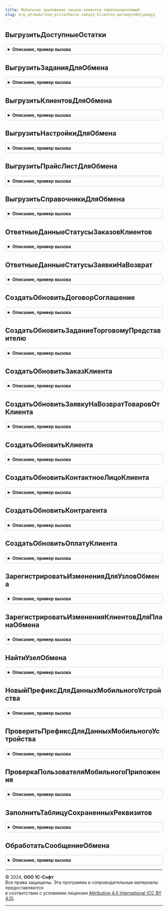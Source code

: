 ```yaml
---
title: Мобильное приложение заказы клиентов переопределяемый
slug: erp_uh/mobilnoe-prilozhenie-zakazy-klientov-pereopredelyaemyy
---
```



## ВыгрузитьДоступныеОстатки
<details style="margin: 1em 0; padding: 0.5em; border: 1px solid #ccc; border-radius: 6px;">

<summary style="font-weight: bold; cursor: pointer;">Описание, пример вызова</summary>

```bsl

// Записывает информацию по остаткам в сообщение для обмена для узла обмена с мобильным приложением.
//
// Параметры:
//  ЗаписьXML - ЗаписьXML - сообщение обмена;
//  УзелОбмена - ПланОбменаСсылка - узел обмена с мобильным приложением;
//  ДопСвойства - Структура - содержит данные для продолжения обмена.
//
Процедура ВыгрузитьДоступныеОстатки(ЗаписьXML, УзелОбмена, ДопСвойства) Экспорт
```

Пример вызова
```bsl
МобильноеПриложениеЗаказыКлиентовПереопределяемый.ВыгрузитьДоступныеОстатки(ЗаписьXML, УзелОбмена, ДопСвойства) 
```
</details>

## ВыгрузитьЗаданияДляОбмена
<details style="margin: 1em 0; padding: 0.5em; border: 1px solid #ccc; border-radius: 6px;">

<summary style="font-weight: bold; cursor: pointer;">Описание, пример вызова</summary>

```bsl

// Записывает данные заданий в сообщение для обмена для узла обмена с мобильным приложением.
//
// Параметры:
//  ЗаписьXML - ЗаписьXML - сообщение обмена;
//  УзелОбмена - ПланОбменаСсылка - узел плана обмена с мобильным приложением;
//  СообщениеОбмена - Строка - возвращаемое сообщение обмена;
//  НомерСообщения - Число - номер сообщения обмена данными.
//
Процедура ВыгрузитьЗаданияДляОбмена(ЗаписьXML, УзелОбмена, СообщениеОбмена, НомерСообщения) Экспорт
```

Пример вызова
```bsl
МобильноеПриложениеЗаказыКлиентовПереопределяемый.ВыгрузитьЗаданияДляОбмена(ЗаписьXML, УзелОбмена, СообщениеОбмена, НомерСообщения) 
```
</details>

## ВыгрузитьКлиентовДляОбмена
<details style="margin: 1em 0; padding: 0.5em; border: 1px solid #ccc; border-radius: 6px;">

<summary style="font-weight: bold; cursor: pointer;">Описание, пример вызова</summary>

```bsl

// Записывает данные клиентов в сообщение для обмена для узла обмена с мобильным приложением.
//
// Параметры:
//  ЗаписьXML - ЗаписьXML - сообщение обмена;
//  УзелОбмена - ПланОбменаСсылка - узел обмена с мобильным приложением;
//  ДопСвойства - Структура - содержит данные для продолжения обмена.
//  ВыгружатьПолноеДосье - Булево - флаг выгрузки полного досье.
//
Процедура ВыгрузитьКлиентовДляОбмена(ЗаписьXML, УзелОбмена, ДопСвойства, ВыгружатьПолноеДосье = Ложь) Экспорт
```

Пример вызова
```bsl
МобильноеПриложениеЗаказыКлиентовПереопределяемый.ВыгрузитьКлиентовДляОбмена(ЗаписьXML, УзелОбмена, ДопСвойства, ВыгружатьПолноеДосье);
```
</details>

## ВыгрузитьНастройкиДляОбмена
<details style="margin: 1em 0; padding: 0.5em; border: 1px solid #ccc; border-radius: 6px;">

<summary style="font-weight: bold; cursor: pointer;">Описание, пример вызова</summary>

```bsl

// Заполняет сообщение обмена информацией по настройкам приложения для мобильного приложения.
//
// Параметры:
//  УзелОбмена - ПланОбменаСсылка - узел обмена с мобильным приложением;
//  СтруктураОтвета - Структура - сообщение обмена.
//
Процедура ВыгрузитьНастройкиДляОбмена(УзелОбмена, СтруктураОтвета) Экспорт
```

Пример вызова
```bsl
МобильноеПриложениеЗаказыКлиентовПереопределяемый.ВыгрузитьНастройкиДляОбмена(УзелОбмена, СтруктураОтвета) 
```
</details>

## ВыгрузитьПрайсЛистДляОбмена
<details style="margin: 1em 0; padding: 0.5em; border: 1px solid #ccc; border-radius: 6px;">

<summary style="font-weight: bold; cursor: pointer;">Описание, пример вызова</summary>

```bsl

// Записывает информацию по ценам в сообщение для обмена для узла обмена с мобильным приложением.
//
// Параметры:
//  ЗаписьXML - ЗаписьXML - сообщение обмена;
//  СообщениеОбмена - Строка - возвращаемое сообщение обмена;
//  УзелОбмена - ПланОбменаСсылка - узел плана обмена с мобильным приложением;
//  НомерСообщения - Число - номер сообщения обмена с мобильным приложением;
//  ВсеЦены - Булево - флаг выгрузки всех цен;
//  ДопСвойства - Структура - содержит данные для продолжения обмена.
//
Процедура ВыгрузитьПрайсЛистДляОбмена(ЗаписьXML, СообщениеОбмена, УзелОбмена, НомерСообщения, ВсеЦены, ДопСвойства) Экспорт
```

Пример вызова
```bsl
МобильноеПриложениеЗаказыКлиентовПереопределяемый.ВыгрузитьПрайсЛистДляОбмена(ЗаписьXML, СообщениеОбмена, УзелОбмена, НомерСообщения, ВсеЦены, ДопСвойства) 
```
</details>

## ВыгрузитьСправочникиДляОбмена
<details style="margin: 1em 0; padding: 0.5em; border: 1px solid #ccc; border-radius: 6px;">

<summary style="font-weight: bold; cursor: pointer;">Описание, пример вызова</summary>

```bsl

// Записывает данные справочников в сообщение для обмена для узла обмена с мобильным приложением.
//
// Параметры:
//  ЗаписьXML - ЗаписьXML - сообщение обмена
//  УзелОбмена - ПланОбменаСсылка - узел обмена с мобильным приложением.
//
Процедура ВыгрузитьСправочникиДляОбмена(ЗаписьXML, УзелОбмена) Экспорт
```

Пример вызова
```bsl
МобильноеПриложениеЗаказыКлиентовПереопределяемый.ВыгрузитьСправочникиДляОбмена(ЗаписьXML, УзелОбмена) 
```
</details>

## ОтветныеДанныеСтатусыЗаказовКлиентов
<details style="margin: 1em 0; padding: 0.5em; border: 1px solid #ccc; border-radius: 6px;">

<summary style="font-weight: bold; cursor: pointer;">Описание, пример вызова</summary>

```bsl

// Возвращает ответные данные по статусам заказов клиентов.
//
// Параметры:
//  ОтветноеСообщение - ЗаписьXML - ответное сообщение по статусам заказов клиентов;
//  ИдентификаторыЗаказов - Массив - массив прочитанных идентификаторов заказов клиентов.
//
// Возвращаемое значение:
//  Массив - массив, содержащий данные по статусам заказов клиентов.
//
Функция ОтветныеДанныеСтатусыЗаказовКлиентов(ОтветноеСообщение, Знач ИдентификаторыЗаказов) Экспорт
```

Пример вызова
```bsl
Результат = МобильноеПриложениеЗаказыКлиентовПереопределяемый.ОтветныеДанныеСтатусыЗаказовКлиентов(ОтветноеСообщение, ИдентификаторыЗаказов) 
```
</details>

## ОтветныеДанныеСтатусыЗаявкиНаВозврат
<details style="margin: 1em 0; padding: 0.5em; border: 1px solid #ccc; border-radius: 6px;">

<summary style="font-weight: bold; cursor: pointer;">Описание, пример вызова</summary>

```bsl

// Возвращает ответные данные по статусам заявок на возврат.
//
// Параметры:
//  ОтветноеСообщение - ЗаписьXML - ответное сообщение по статусам заказов клиентов;
//  Идентификаторы - Массив - массив прочитанных идентификаторов заявок на возврат.
//
// Возвращаемое значение:
//  Массив - массив, содержащий данные по статусам заявок на возврат.
//
Функция ОтветныеДанныеСтатусыЗаявкиНаВозврат(ОтветноеСообщение, Знач Идентификаторы) Экспорт
```

Пример вызова
```bsl
Результат = МобильноеПриложениеЗаказыКлиентовПереопределяемый.ОтветныеДанныеСтатусыЗаявкиНаВозврат(ОтветноеСообщение, Идентификаторы) 
```
</details>

## СоздатьОбновитьДоговорСоглашение
<details style="margin: 1em 0; padding: 0.5em; border: 1px solid #ccc; border-radius: 6px;">

<summary style="font-weight: bold; cursor: pointer;">Описание, пример вызова</summary>

```bsl

// Записывает элемент справочника "Договоры контрагентов".
//
// Параметры:
//  МобильныйДоговор - ОбъектXDTO - полученные данные обмена;
//  Сообщение - Массив - массив содержащий данные для ответного сообщения.
//
Процедура СоздатьОбновитьДоговорСоглашение(МобильныйДоговор, Сообщение) Экспорт
```

Пример вызова
```bsl
МобильноеПриложениеЗаказыКлиентовПереопределяемый.СоздатьОбновитьДоговорСоглашение(МобильныйДоговор, Сообщение) 
```
</details>

## СоздатьОбновитьЗаданиеТорговомуПредставителю
<details style="margin: 1em 0; padding: 0.5em; border: 1px solid #ccc; border-radius: 6px;">

<summary style="font-weight: bold; cursor: pointer;">Описание, пример вызова</summary>

```bsl

// Записывает документ "Задание торговому представителю".
//
// Параметры:
//  МобильноеЗадание - ОбъектXDTO - полученные данные обмена;
//  УзелОбмена - ПланОбменаСсылка - узел плана обмена с мобильным приложением;
//  Сообщение - Массив - массив содержащий данные для ответного сообщения;
//  НастройкиЗадания - ОбъектXDTO - JobTargetSettings (HTTP://www.1c.ru/CustomerOrders/Exchange),
//    настройки использования заданий торговыми представителями.
//
Процедура СоздатьОбновитьЗаданиеТорговомуПредставителю(МобильноеЗадание, УзелОбмена, Сообщение, НастройкиЗадания) Экспорт
```

Пример вызова
```bsl
МобильноеПриложениеЗаказыКлиентовПереопределяемый.СоздатьОбновитьЗаданиеТорговомуПредставителю(МобильноеЗадание, УзелОбмена, Сообщение, НастройкиЗадания) 
```
</details>

## СоздатьОбновитьЗаказКлиента
<details style="margin: 1em 0; padding: 0.5em; border: 1px solid #ccc; border-radius: 6px;">

<summary style="font-weight: bold; cursor: pointer;">Описание, пример вызова</summary>

```bsl

// Записывает документ "Заказ клиента".
//
// Параметры:
//  МобильныеДанные - ОбъектXDTO - полученные данные обмена;
//  Сообщение - Массив - массив содержащий данные для ответного сообщения.
//
Процедура СоздатьОбновитьЗаказКлиента(МобильныеДанные, Сообщение) Экспорт
```

Пример вызова
```bsl
МобильноеПриложениеЗаказыКлиентовПереопределяемый.СоздатьОбновитьЗаказКлиента(МобильныеДанные, Сообщение) 
```
</details>

## СоздатьОбновитьЗаявкуНаВозвратТоваровОтКлиента
<details style="margin: 1em 0; padding: 0.5em; border: 1px solid #ccc; border-radius: 6px;">

<summary style="font-weight: bold; cursor: pointer;">Описание, пример вызова</summary>

```bsl

// Записывает документ "Заявка на возврат товаров от клиента".
//
// Параметры:
//  МобильныеДанные - ОбъектXDTO - полученные данные обмена;
//  Сообщение - Массив - массив содержащий данные для ответного сообщения.
//
Процедура СоздатьОбновитьЗаявкуНаВозвратТоваровОтКлиента(МобильныеДанные, Сообщение) Экспорт
```

Пример вызова
```bsl
МобильноеПриложениеЗаказыКлиентовПереопределяемый.СоздатьОбновитьЗаявкуНаВозвратТоваровОтКлиента(МобильныеДанные, Сообщение) 
```
</details>

## СоздатьОбновитьКлиента
<details style="margin: 1em 0; padding: 0.5em; border: 1px solid #ccc; border-radius: 6px;">

<summary style="font-weight: bold; cursor: pointer;">Описание, пример вызова</summary>

```bsl

// Записывает элемент справочника "Партнеры".
//
// Параметры:
//  МобильныйПартнер - ОбъектXDTO - полученные данные обмена;
//  УзелОбмена - ПланОбменаСсылка - узел плана обмена с мобильным приложением;
//  Сообщение - Массив - массив содержащий данные для ответного сообщения.
//
Процедура СоздатьОбновитьКлиента(МобильныйПартнер, УзелОбмена, Сообщение) Экспорт
```

Пример вызова
```bsl
МобильноеПриложениеЗаказыКлиентовПереопределяемый.СоздатьОбновитьКлиента(МобильныйПартнер, УзелОбмена, Сообщение) 
```
</details>

## СоздатьОбновитьКонтактноеЛицоКлиента
<details style="margin: 1em 0; padding: 0.5em; border: 1px solid #ccc; border-radius: 6px;">

<summary style="font-weight: bold; cursor: pointer;">Описание, пример вызова</summary>

```bsl

// Записывает элемент справочника "Контактные лица партнеров".
//
// Параметры:
//  МобильныеДанные - ОбъектXDTO
//  Сообщение - Массив Из Структура - массив содержащий данные для ответного сообщения.
//
Процедура СоздатьОбновитьКонтактноеЛицоКлиента(МобильныеДанные, Сообщение) Экспорт
```

Пример вызова
```bsl
МобильноеПриложениеЗаказыКлиентовПереопределяемый.СоздатьОбновитьКонтактноеЛицоКлиента(МобильныеДанные, Сообщение) 
```
</details>

## СоздатьОбновитьКонтрагента
<details style="margin: 1em 0; padding: 0.5em; border: 1px solid #ccc; border-radius: 6px;">

<summary style="font-weight: bold; cursor: pointer;">Описание, пример вызова</summary>

```bsl

// Записывает элемент справочника "Контрагенты".
//
// Параметры:
//  МобильныйКонтрагент - ОбъектXDTO - полученные данные обмена;
//  Сообщение - Массив - массив содержащий данные для ответного сообщения.
//
Процедура СоздатьОбновитьКонтрагента(МобильныйКонтрагент, Сообщение) Экспорт
```

Пример вызова
```bsl
МобильноеПриложениеЗаказыКлиентовПереопределяемый.СоздатьОбновитьКонтрагента(МобильныйКонтрагент, Сообщение) 
```
</details>

## СоздатьОбновитьОплатуКлиента
<details style="margin: 1em 0; padding: 0.5em; border: 1px solid #ccc; border-radius: 6px;">

<summary style="font-weight: bold; cursor: pointer;">Описание, пример вызова</summary>

```bsl

// Записывает документ "Оплата клиента" из мобильного приложения.
//
// Параметры:
//  МобильнаяОплата - ОбъектXDTO - полученные данные обмена;
//  УзелОбмена - ПланОбменаСсылка - узел плана обмена с мобильным приложением;
//  Сообщение - Массив - массив содержащий данные для ответного сообщения.
//
Процедура СоздатьОбновитьОплатуКлиента(МобильнаяОплата, УзелОбмена, Сообщение) Экспорт
```

Пример вызова
```bsl
МобильноеПриложениеЗаказыКлиентовПереопределяемый.СоздатьОбновитьОплатуКлиента(МобильнаяОплата, УзелОбмена, Сообщение) 
```
</details>

## ЗарегистрироватьИзмененияДляУзловОбмена
<details style="margin: 1em 0; padding: 0.5em; border: 1px solid #ccc; border-radius: 6px;">

<summary style="font-weight: bold; cursor: pointer;">Описание, пример вызова</summary>

```bsl

// Регистрирует объекты в узлах обмена мобильного приложения.
//
// Параметры:
//  МассивУзлов - Массив - содержит узлы для регистрации изменений объекта;
//  Объект - СправочникОбъект, РегистрСведенийНаборЗаписей - объект для которого регистрируются изменения.
//
Процедура ЗарегистрироватьИзмененияДляУзловОбмена(МассивУзлов, Объект) Экспорт
```

Пример вызова
```bsl
МобильноеПриложениеЗаказыКлиентовПереопределяемый.ЗарегистрироватьИзмененияДляУзловОбмена(МассивУзлов, Объект) 
```
</details>

## ЗарегистрироватьИзмененияКлиентовДляПланаОбмена
<details style="margin: 1em 0; padding: 0.5em; border: 1px solid #ccc; border-radius: 6px;">

<summary style="font-weight: bold; cursor: pointer;">Описание, пример вызова</summary>

```bsl

// Регистрирует изменения с типом "Справочник.Партнеры" на узле плана обмена по переданным параметрам.
// Если переданный параметр "ВсеКлиенты" = Истина, регистрируются все элементы справочника "Партнеры",
// если переданный параметр "УникальныйИдентификатор" не пустой,
// зарегистрируется только один объект по переданной ссылке.
//
// Параметры:
//  УзелОбмена - ПланОбменаСсылка - узел обмена с мобильным приложением;
//  ВсеКлиенты - Булево - флаг регистрации всех элементов справочника "Партнеры";
//  УникальныйИдентификатор - Строка - строковое представление уникального идентификатора элементов справочника "Партнеры";
//  Отказ - Булево - признак выполнения регистрации объектов;
//  СообщениеОбмена - Строка - строка, в которую запишется информация об ошибке выполнения.
//
Процедура ЗарегистрироватьИзмененияКлиентовДляПланаОбмена(УзелОбмена, ВсеКлиенты, УникальныйИдентификатор, Отказ, Экспорт
```

Пример вызова
```bsl
МобильноеПриложениеЗаказыКлиентовПереопределяемый.ЗарегистрироватьИзмененияКлиентовДляПланаОбмена(УзелОбмена, ВсеКлиенты, УникальныйИдентификатор, Отказ, );
```
</details>

## НайтиУзелОбмена
<details style="margin: 1em 0; padding: 0.5em; border: 1px solid #ccc; border-radius: 6px;">

<summary style="font-weight: bold; cursor: pointer;">Описание, пример вызова</summary>

```bsl

// Возвращает узел обмена по идентификатору мобильного приложения и текущему пользователю.
//
// Параметры:
//  СтруктураОтвета - Структура - ответное сообщение;
//  ИдентификаторМобильногоУстройства - Строка - не изменяемый код мобильного приложения, используется как код узла плана обмена;
//  ТекущийПользователь - СправочникСсылка.Пользователи, Неопределено - текущий пользователь сеанса.
//
// Возвращаемое значение:
//  ПланОбменаСсылка - Узел обмена "Мобильное приложение "1С: Заказы клиентов"".
//
Функция НайтиУзелОбмена(СтруктураОтвета, ИдентификаторМобильногоУстройства, ТекущийПользователь = Неопределено) Экспорт
```

Пример вызова
```bsl
Результат = МобильноеПриложениеЗаказыКлиентовПереопределяемый.НайтиУзелОбмена(СтруктураОтвета, ИдентификаторМобильногоУстройства, ТекущийПользователь);
```
</details>

## НовыйПрефиксДляДанныхМобильногоУстройства
<details style="margin: 1em 0; padding: 0.5em; border: 1px solid #ccc; border-radius: 6px;">

<summary style="font-weight: bold; cursor: pointer;">Описание, пример вызова</summary>

```bsl

// Возвращает новый префикс для данных мобильного устройства.
//
// Возвращаемое значение:
//  Строка - новый префикс.
//
Функция НовыйПрефиксДляДанныхМобильногоУстройства() Экспорт
```

Пример вызова
```bsl
Результат = МобильноеПриложениеЗаказыКлиентовПереопределяемый.НовыйПрефиксДляДанныхМобильногоУстройства() 
```
</details>

## ПроверитьПрефиксДляДанныхМобильногоУстройства
<details style="margin: 1em 0; padding: 0.5em; border: 1px solid #ccc; border-radius: 6px;">

<summary style="font-weight: bold; cursor: pointer;">Описание, пример вызова</summary>

```bsl

// Возвращает результат проверки префикса для данных мобильного устройства.
//
// Параметры:
//  Ссылка - ПланОбменаСсылка - Узел обмена "Мобильное приложение "1С: Заказы"";
//  Префикс - Строка - проверяемый префикс для данных мобильного устройства.
//
// Возвращаемое значение:
//  Булево - истина, когда префикс уже используется на другом узле.
//
Функция ПроверитьПрефиксДляДанныхМобильногоУстройства(Ссылка, Префикс) Экспорт
```

Пример вызова
```bsl
Результат = МобильноеПриложениеЗаказыКлиентовПереопределяемый.ПроверитьПрефиксДляДанныхМобильногоУстройства(Ссылка, Префикс) 
```
</details>

## ПроверкаПользователяМобильногоПриложения
<details style="margin: 1em 0; padding: 0.5em; border: 1px solid #ccc; border-radius: 6px;">

<summary style="font-weight: bold; cursor: pointer;">Описание, пример вызова</summary>

```bsl

// Возвращает структуру, содержащую значения доступных пользователю функций мобильного приложения.
//
// Параметры:
//  Пользователь - СправочникСсылка.Пользователи - пользователь мобильного приложения.
//
// Возвращаемое значение:
//  Структура - структура, содержащая значения доступных пользователю функций.
//
Функция ПроверкаПользователяМобильногоПриложения(Пользователь = Неопределено) Экспорт
```

Пример вызова
```bsl
Результат = МобильноеПриложениеЗаказыКлиентовПереопределяемый.ПроверкаПользователяМобильногоПриложения(Пользователь);
```
</details>

## ЗаполнитьТаблицуСохраненныхРеквизитов
<details style="margin: 1em 0; padding: 0.5em; border: 1px solid #ccc; border-radius: 6px;">

<summary style="font-weight: bold; cursor: pointer;">Описание, пример вызова</summary>

```bsl

// Заполняет коллекцию значений сохраненными реквизитами объектов для обмена.
//
// Параметры:
//  СохраненныеРеквизитыОбмена - ТаблицаЗначений, ДанныеФормыКоллекция - заполняемая коллекция.
//
Процедура ЗаполнитьТаблицуСохраненныхРеквизитов(СохраненныеРеквизитыОбмена) Экспорт
```

Пример вызова
```bsl
МобильноеПриложениеЗаказыКлиентовПереопределяемый.ЗаполнитьТаблицуСохраненныхРеквизитов(СохраненныеРеквизитыОбмена) 
```
</details>

## ОбработатьСообщениеОбмена
<details style="margin: 1em 0; padding: 0.5em; border: 1px solid #ccc; border-radius: 6px;">

<summary style="font-weight: bold; cursor: pointer;">Описание, пример вызова</summary>

```bsl

// Постобработка сообщения для обмена
//
// Параметры:
//  Сообщение - Строка
//  Выгрузка - Булево - Выгрузка - Истина, Загрузка - Ложь
//
Процедура ОбработатьСообщениеОбмена(Сообщение, Выгрузка = Истина) Экспорт
```

Пример вызова
```bsl
МобильноеПриложениеЗаказыКлиентовПереопределяемый.ОбработатьСообщениеОбмена(Сообщение, Выгрузка);
```
</details>

---

© 2024, **ООО 1С-Софт**  
Все права защищены. Эта программа и сопроводительные материалы предоставляются  
в соответствии с условиями лицензии [Attribution 4.0 International (CC BY 4.0)](https://creativecommons.org/licenses/by/4.0/legalcode).

---
